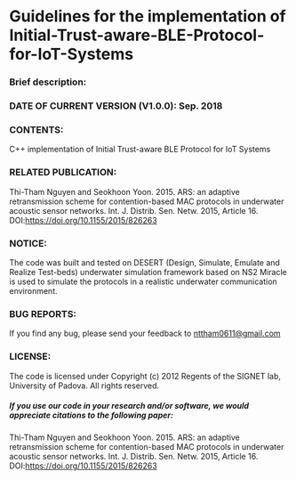 
# Guidelines for the implementation of Initial-Trust-aware-BLE-Protocol-for-IoT-Systems

### Brief description: 

### DATE OF CURRENT VERSION (V1.0.0): Sep. 2018

### CONTENTS: 
C++ implementation of Initial Trust-aware BLE Protocol for IoT Systems

### RELATED PUBLICATION: 
Thi-Tham Nguyen and Seokhoon Yoon. 2015. ARS: an adaptive retransmission scheme for contention-based MAC protocols in underwater acoustic sensor networks. Int. J. Distrib. Sen. Netw. 2015, Article 16. DOI:https://doi.org/10.1155/2015/826263

### NOTICE:
The code was built and tested on DESERT (Design, Simulate, Emulate and Realize Test-beds) underwater simulation framework based on NS2 Miracle is used to simulate
the protocols in a realistic underwater communication environment. 

### BUG REPORTS: 
If you find any bug, please send your feedback to nttham0611@gmail.com 

### LICENSE: 
The code is licensed under Copyright (c) 2012 Regents of the SIGNET lab, University of Padova. All rights reserved.


##### If you use our code in your research and/or software, we would appreciate citations to the following paper:

Thi-Tham Nguyen and Seokhoon Yoon. 2015. ARS: an adaptive retransmission scheme for contention-based MAC protocols in underwater acoustic sensor networks. Int. J. Distrib. Sen. Netw. 2015, Article 16. DOI:https://doi.org/10.1155/2015/826263
